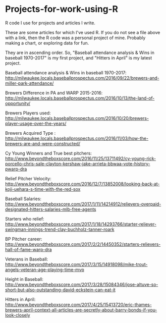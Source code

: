 # Projects-for-work-using-R
R code I use for projects and articles I write.

These are some articles for which I've used R. If you do not see a file above with a link, then the R code was a personal project of mine. Probably making a chart, or exploring data for fun. 

They are in ascending order. So, "Baseball attendance analysis & Wins in baseball 1970-2017" is my first project, and "Hitters in April" is my latest project.


Baseball attendance analysis & Wins in baseball 1970-2017:
http://milwaukee.locals.baseballprospectus.com/2016/09/22/brewers-and-miller-park-attendance/

Brewers Difference in PA and WARP 2015-2016: 
http://milwaukee.locals.baseballprospectus.com/2016/10/13/the-land-of-opportunity/

Brewers Players used: 
http://milwaukee.locals.baseballprospectus.com/2016/10/20/brewers-player-usage-over-the-years/

Brewers Acquired Type :
http://milwaukee.locals.baseballprospectus.com/2016/11/03/how-the-brewers-are-and-were-constructed/

Cy Young Winners and True best pitchers: 
http://www.beyondtheboxscore.com/2016/11/25/13711492/cy-young-rick-porcello-chris-sale-clayton-kershaw-jake-arrieta-bbwaa-vote-history-pwarp-dra

Relief Pitcher Velocity: 
http://www.beyondtheboxscore.com/2016/12/7/13852008/looking-back-at-koji-uehara-s-time-with-the-red-sox

Baseball Salaries: 
http://www.beyondtheboxscore.com/2017/1/11/14214912/relievers-overpaid-designated-hitters-salaries-mlb-free-agents

Starters who relief: 
http://www.beyondtheboxscore.com/2017/1/18/14293766/starter-reliever-swingman-innings-trend-clay-buchholz-tanner-roark


BP Pitcher career: http://www.beyondtheboxscore.com/2017/2/2/14450352/starters-relievers-hall-of-fame-warp-dra

Veterans in Baseball: http://www.beyondtheboxscore.com/2017/3/15/14918098/mike-trout-angels-veteran-age-playing-time-mvp

Height in Baseball: http://www.beyondtheboxscore.com/2017/3/28/15084346/jose-altuve-so-short-but-also-outstanding-david-eckstein-can-eat-it

Hitters in April: http://www.beyondtheboxscore.com/2017/4/25/15413720/eric-thames-brewers-april-context-all-articles-are-secretly-about-barry-bonds-if-you-look-closely
